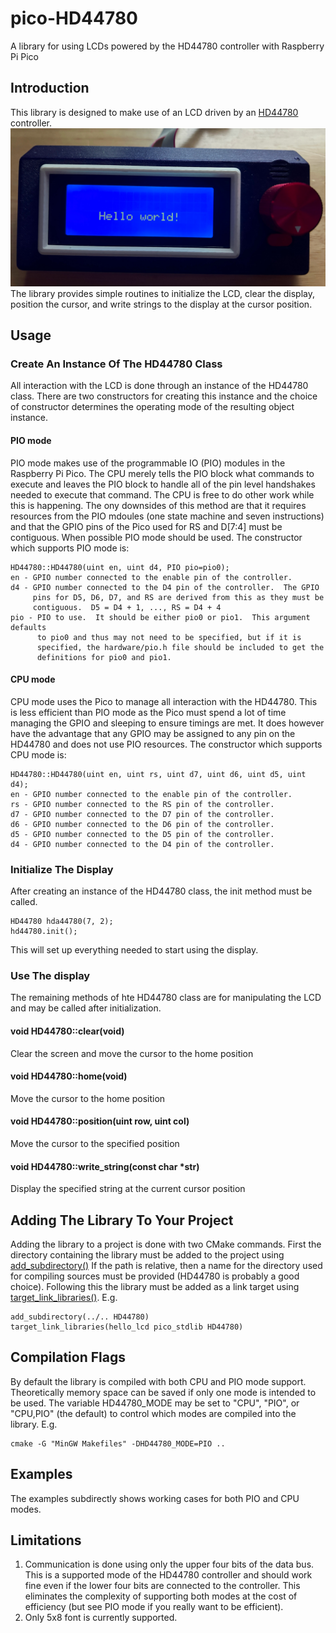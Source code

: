 # pico-HD44780

A library for using LCDs powered by the HD44780 controller with
Raspberry Pi Pico

## Introduction

This library is designed to make use of an LCD driven by an
[HD44780](https://en.wikipedia.org/wiki/Hitachi_HD44780_LCD_controller) controller.
![Hello world display](images/display.jpg)  The library
provides simple routines to initialize the LCD, clear the display, position the
cursor, and write strings to the display at the cursor position.

## Usage

### Create An Instance Of The HD44780 Class

All interaction with the LCD is done through an instance of the HD44780 class.
There are two constructors for creating this instance and the choice of
constructor determines the operating mode of the resulting object instance.

#### PIO mode

PIO mode makes use of the programmable IO (PIO) modules in the Raspberry Pi
Pico.  The CPU merely tells the PIO block what commands to execute and leaves
the PIO block to handle all of the pin level handshakes needed to execute
that command.  The CPU is free to do other work while this is happening.  The
ony downsides of this method are that it requires resources from the PIO
mdoules (one state machine and seven instructions) and that the GPIO pins
of the Pico used for RS and D[7:4] must be contiguous.  When possible PIO mode
should be used.  The constructor which supports PIO mode is:

    HD44780::HD44780(uint en, uint d4, PIO pio=pio0);
    en - GPIO number connected to the enable pin of the controller.
    d4 - GPIO number connected to the D4 pin of the controller.  The GPIO
         pins for D5, D6, D7, and RS are derived from this as they must be
         contiguous.  D5 = D4 + 1, ..., RS = D4 + 4
    pio - PIO to use.  It should be either pio0 or pio1.  This argument defaults
          to pio0 and thus may not need to be specified, but if it is
          specified, the hardware/pio.h file should be included to get the
          definitions for pio0 and pio1.

#### CPU mode

CPU mode uses the Pico to manage all interaction with the HD44780.  This is
less efficient than PIO mode as the Pico must spend a lot of time managing the
GPIO and sleeping to ensure timings are met.  It does however have the advantage
that any GPIO may be assigned to any pin on the HD44780 and does not use PIO
resources.  The constructor which supports CPU mode is:

    HD44780::HD44780(uint en, uint rs, uint d7, uint d6, uint d5, uint d4);
    en - GPIO number connected to the enable pin of the controller.
    rs - GPIO number connected to the RS pin of the controller.
    d7 - GPIO number connected to the D7 pin of the controller.
    d6 - GPIO number connected to the D6 pin of the controller.
    d5 - GPIO number connected to the D5 pin of the controller.
    d4 - GPIO number connected to the D4 pin of the controller.

### Initialize The Display

After creating an instance of the HD44780 class, the init method must be called.

    HD44780 hda44780(7, 2);
    hd44780.init();

This will set up everything needed to start using the display.

### Use The display

The remaining methods of hte HD44780 class are for manipulating the LCD and may
be called after initialization.

#### void HD44780::clear(void)

Clear the screen and move the cursor to the home position

#### void HD44780::home(void)

Move the cursor to the home position

#### void HD44780::position(uint row, uint col)

Move the cursor to the specified position

#### void HD44780::write_string(const char *str)

Display the specified string at the current cursor position

## Adding The Library To Your Project

Adding the library to a project is done with two CMake commands.  First the
directory containing the library must be added to the project using
[add_subdirectory()](https://cmake.org/cmake/help/latest/command/add_subdirectory.html)
If the path is relative, then a name for the directory used for compiling
sources must be provided (HD44780 is probably a good choice).  Following this
the library must be added as a link target using
[target_link_libraries()](https://cmake.org/cmake/help/latest/command/target_link_libraries.html).
E.g.

    add_subdirectory(../.. HD44780)
    target_link_libraries(hello_lcd pico_stdlib HD44780)

## Compilation Flags

By default the library is compiled with both CPU and PIO mode support.
Theoretically memory space can be saved if only one mode is intended to be
used.  The variable HD44780_MODE may be set to "CPU", "PIO", or "CPU,PIO"
(the default) to control which modes are compiled into the library.  E.g.

    cmake -G "MinGW Makefiles" -DHD44780_MODE=PIO ..

## Examples

The examples subdirectly shows working cases for both PIO and CPU modes.

## Limitations

1. Communication is done using only the upper four bits of the data bus.  
  This is a supported mode of the HD44780 controller and should work fine even
  if the lower four bits are connected to the controller.  This eliminates the
  complexity of supporting both modes at the cost of efficiency (but see PIO
  mode if you really want to be efficient).
2. Only 5x8 font is currently supported.
